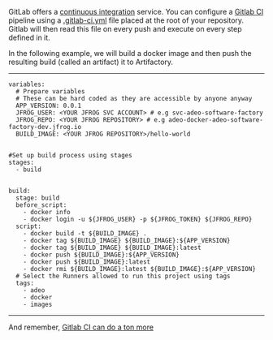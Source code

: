 GitLab offers a [continuous integration](https://about.gitlab.com/gitlab-ci/) service. You can configure a [Gitlab CI](https://docs.gitlab.com/ee/ci/pipelines.html) pipeline using a [.gitlab-ci.yml](https://docs.gitlab.com/ee/ci/yaml/README.html) file placed at the root of your repository. Gitlab will then read this file on every push and execute on every step defined in it.

In the following example, we will build a docker image and then push the resulting build (called an artifact) it to Artifactory. 


-----------

    variables:
      # Prepare variables
      # These can be hard coded as they are accessible by anyone anyway
      APP_VERSION: 0.0.1
      JFROG_USER: <YOUR JFROG SVC ACCOUNT> # e.g svc-adeo-software-factory
      JFROG_REPO: <YOUR JFROG REPOSITORY> # e.g adeo-docker-adeo-software-factory-dev.jfrog.io
      BUILD_IMAGE: <YOUR JFROG REPOSITORY>/hello-world
 

    #Set up build process using stages
    stages:
      - build


    build:
      stage: build
      before_script:
        - docker info
        - docker login -u ${JFROG_USER} -p ${JFROG_TOKEN} ${JFROG_REPO}
      script:
        - docker build -t ${BUILD_IMAGE} .
        - docker tag ${BUILD_IMAGE} ${BUILD_IMAGE}:${APP_VERSION}
        - docker tag ${BUILD_IMAGE} ${BUILD_IMAGE}:latest
        - docker push ${BUILD_IMAGE}:${APP_VERSION}
        - docker push ${BUILD_IMAGE}:latest
        - docker rmi ${BUILD_IMAGE}:latest ${BUILD_IMAGE}:${APP_VERSION}
      # Select the Runners allowed to run this project using tags
      tags:
        - adeo
        - docker
        - images

-----------

And remember, [Gitlab CI can do a ton more](https://docs.gitlab.com/ee/ci/yaml/README.html)

